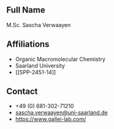 ## Full Name
M.Sc. Sascha Verwaayen

## Affiliations
- Organic Macromolecular Chemistry
- Saarland University
- [[SPP-2451-14]]
## Contact
- +49 (0) 681-302-71210
- sascha.verwaayen@uni-saarland.de
- https://www.gallei-lab.com/
